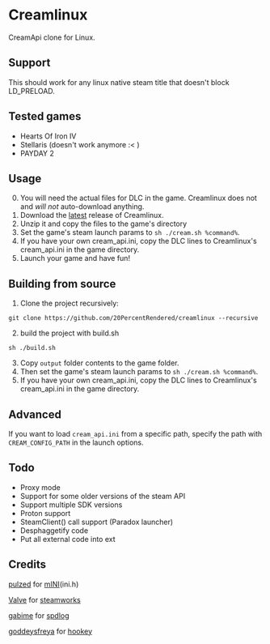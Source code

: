 # Creamlinux
CreamApi clone for Linux.

## Support
This should work for any linux native steam title that doesn't block LD_PRELOAD.

## Tested games
 - Hearts Of Iron IV
 - Stellaris (doesn't work anymore :< )
 - PAYDAY 2
 
## Usage 
0. You will need the actual files for DLC in the game. Creamlinux does not and _will not_ auto-download anything. 
1. Download the [latest](https://github.com/20PercentRendered/creamlinux/releases/latest/download/creamlinux.zip) release of Creamlinux.
2. Unzip it and copy the files to the game's directory
3. Set the game's steam launch params to `sh ./cream.sh %command%`.
4. If you have your own cream_api.ini, copy the DLC lines to Creamlinux's cream_api.ini in the game directory. 
5. Launch your game and have fun! 

## Building from source
1. Clone the project recursively:
```
git clone https://github.com/20PercentRendered/creamlinux --recursive
```
2. build the project with build.sh
```
sh ./build.sh
```

3. Copy `output` folder contents to the game folder.
4. Then set the game's steam launch params to `sh ./cream.sh %command%`.
5. If you have your own cream_api.ini, copy the DLC lines to Creamlinux's cream_api.ini in the game directory. 
## Advanced 

If you want to load `cream_api.ini` from a specific path, specify the path with `CREAM_CONFIG_PATH` in the launch options.
## Todo
 - Proxy mode
 - Support for some older versions of the steam API
 - Support multiple SDK versions
 - Proton support
 - SteamClient() call support (Paradox launcher)
 - Desphaggetify code 
 - Put all external code into ext


## Credits
[pulzed](https://github.com/pulzed) for [mINI](https://github.com/pulzed/mINI)(ini.h)

[Valve](https://www.valvesoftware.com/) for [steamworks](https://partner.steamgames.com/)

[gabime](https://github.com/gabime) for [spdlog](https://github.com/gabime/spdlog)

[goddeysfreya](https://github.com/goddessfreya) for [hookey](https://github.com/goddessfreya/hookey)
